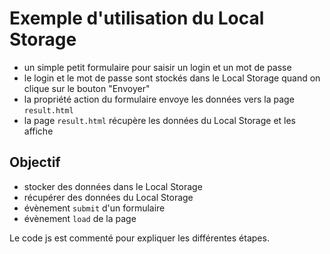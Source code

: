 # Exemple d'utilisation du Local Storage
- un simple petit formulaire pour saisir un login et un mot de passe
- le login et le mot de passe sont stockés dans le Local Storage quand on clique sur le bouton "Envoyer"  
- la propriété action du formulaire envoye les données vers la page `result.html`
- la page `result.html` récupère les données du Local Storage et les affiche

## Objectif
- stocker des données dans le Local Storage
- récupérer des données du Local Storage
- évènement `submit` d'un formulaire
- évènement `load` de la page

Le code js est commenté pour expliquer les différentes étapes.